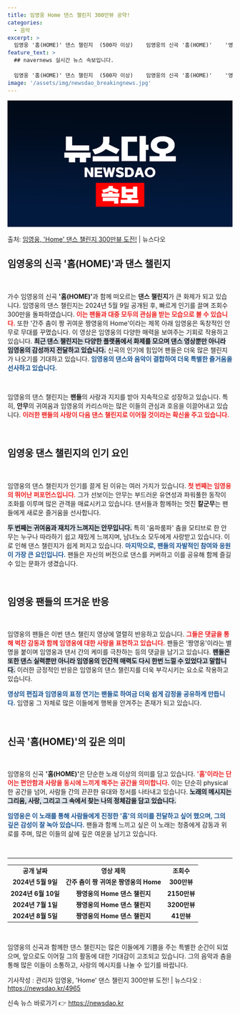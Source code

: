 ```yaml
---
title: 임영웅 Home 댄스 챌린지 300만뷰 공약!
categories:
  - 음악
excerpt: >
  임영웅 '홈(HOME)' 댄스 챌린지  (500자 이상)    임영웅의 신곡 '홈(HOME)'    '영웅시…
feature_text: >
  ## navernews 실시간 뉴스 속보입니다.

  임영웅 '홈(HOME)' 댄스 챌린지  (500자 이상)    임영웅의 신곡 '홈(HOME)'    '영웅시…
image: '/assets/img/newsdao_breakingnews.jpg'
---
```


![뉴스다오 속보](/assets/img/newsdao_breakingnews.jpg)

<p>출처: <a href="https://newsdao.kr/4965" rel="dofollow">임영웅, 'Home' 댄스 챌린지 300만뷰 도전!</a> | 뉴스다오</p>

<h2 data-ke-size="size26">임영웅의 신곡 '홈(HOME)'과 댄스 챌린지</h2>

<p data-ke-size="size16">&nbsp;</p>

가수 임영웅의 신곡 <b>'홈(HOME)'</b>과 함께 떠오르는 <b>댄스 챌린지</b>가 큰 화제가 되고 있습니다. 임영웅의 댄스 챌린지는 2024년 5월 9일 공개된 후, 빠르게 인기를 끌며 조회수 300만을 돌파하였습니다. <b><span style="color: #ee2323;">이는 팬들과 대중 모두의 관심을 받는 모습으로 볼 수 있습니다.</span></b> 또한 '간주 춤이 짱 귀여운 짱영웅의 Home'이라는 제목 아래 임영웅은 독창적인 안무로 무대를 꾸몄습니다. 이 영상은 임영웅의 다양한 매력을 보여주는 기회로 작용하고 있습니다. <b><span style="background-color: #21538527;">최근 댄스 챌린지는 다양한 플랫폼에서 화제를 모으며 댄스 영상뿐만 아니라 임영웅의 감성까지 전달하고 있습니다.</span></b> 신곡의 인기에 힘입어 팬들은 더욱 많은 챌린지가 나오기를 기대하고 있습니다. <b><span style="color: #1a5490;">임영웅의 댄스와 음악이 결합하여 더욱 특별한 즐거움을 선사하고 있습니다.</span></b>

<p data-ke-size="size16">&nbsp;</p>

임영웅의 댄스 챌린지는 <b>팬들</b>의 사랑과 지지를 받아 지속적으로 성장하고 있습니다. 특히, <b>안무</b>의 귀여움과 임영웅의 카리스마는 많은 이들의 관심과 호응을 이끌어내고 있습니다. <b><span style="color: #ee2323;">이러한 팬들의 사랑이 다음 댄스 챌린지로 이어질 것이라는 확신을 주고 있습니다.</span></b>

<p data-ke-size="size16">&nbsp;</p>

<h2 data-ke-size="size26">임영웅 댄스 챌린지의 인기 요인</h2>

<p data-ke-size="size16">&nbsp;</p>

임영웅의 댄스 챌린지가 인기를 끌게 된 이유는 여러 가지가 있습니다. <b><span style="color: #ee2323;">첫 번째는 임영웅의 뛰어난 퍼포먼스입니다.</span></b> 그가 선보이는 안무는 부드러운 유연성과 파워풀한 동작이 조화를 이루며 많은 관객을 매료시키고 있습니다. 댄서들과 함께하는 멋진 <b>칼군무</b>는 팬들에게 새로운 즐거움을 선사합니다. 

<b><span style="background-color: #21538527;">두 번째는 귀여움과 재치가 느껴지는 안무입니다.</span></b> 특히 '움파룸파' 춤을 모티브로 한 안무는 누구나 따라하기 쉽고 재밌게 느껴지며, 남녀노소 모두에게 사랑받고 있습니다. 이로 인해 댄스 챌린지가 쉽게 퍼지고 있습니다. <b><span style="color: #1a5490;">마지막으로, 팬들의 자발적인 참여와 응원이 가장 큰 요인입니다.</span></b> 팬들은 자신의 버전으로 댄스를 커버하고 이를 공유해 함께 즐길 수 있는 문화가 생겼습니다.

<p data-ke-size="size16">&nbsp;</p>

<h2 data-ke-size="size26">임영웅 팬들의 뜨거운 반응</h2>

<p data-ke-size="size16">&nbsp;</p>

임영웅의 팬들은 이번 댄스 챌린지 영상에 열렬히 반응하고 있습니다. <b><span style="color: #ee2323;">그들은 댓글을 통해 벅찬 감동과 함께 임영웅에 대한 사랑을 표현하고 있습니다.</span></b> 팬들은 '짱영웅'이라는 별명을 붙이며 임영웅과 댄서 간의 케미를 극찬하는 등의 댓글을 남기고 있습니다. <b><span style="background-color: #21538527;">팬들은 또한 댄스 실력뿐만 아니라 임영웅의 인간적 매력도 다시 한번 느낄 수 있었다고 말합니다.</span></b> 이러한 긍정적인 반응은 임영웅의 댄스 챌린지를 더욱 부각시키는 요소로 작용하고 있습니다. 

<b><span style="color: #1a5490;">영상의 편집과 임영웅의 표정 연기는 팬들로 하여금 더욱 쉽게 감정을 공유하게 만듭니다.</span></b> 임영웅 그 자체로 많은 이들에게 행복을 안겨주는 존재가 되고 있습니다.

<p data-ke-size="size16">&nbsp;</p>

<h2 data-ke-size="size26">신곡 '홈(HOME)'의 깊은 의미</h2>

<p data-ke-size="size16">&nbsp;</p>

임영웅의 신곡 <b>'홈(HOME)'</b>은 단순한 노래 이상의 의미를 담고 있습니다. <b><span style="color: #ee2323;">'홈'이라는 단어는 편안함과 사랑을 동시에 느끼게 해주는 공간을 의미합니다.</span></b> 이는 단순히 physical한 공간을 넘어, 사람들 간의 끈끈한 유대와 정서를 나타내고 있습니다. <b><span style="background-color: #21538527;">노래의 메시지는 그리움, 사랑, 그리고 그 속에서 찾는 나의 정체감을 담고 있습니다.</span></b> 

<b><span style="color: #1a5490;">임영웅은 이 노래를 통해 사람들에게 진정한 '홈'의 의미를 전달하고 싶어 했으며, 그의 깊은 감성이 잘 녹아 있습니다.</span></b> 팬들과 함께 느끼고 싶은 이 노래는 청중에게 감동과 위로를 주며, 많은 이들의 삶에 깊은 여운을 남기고 있습니다.

<p data-ke-size="size16">&nbsp;</p>

<hr>

<table style="width: 100%; border-collapse: collapse;">
<tr>
<td style="text-align: center; height: 17px;"><b>공개 날짜</b></td>
<td style="text-align: center; height: 17px;"><b>영상 제목</b></td>
<td style="text-align: center; height: 17px;"><b>조회수</b></td>
</tr>
<tr>
<td style="text-align: center; height: 17px;"><b>2024년 5월 9일</b></td>
<td style="text-align: center; height: 17px;"><b>간주 춤이 짱 귀여운 짱영웅의 Home</b></td>
<td style="text-align: center; height: 17px;"><b>300만뷰</b></td>
</tr>
<tr>
<td style="text-align: center; height: 17px;"><b>2024년 6월 10일</b></td>
<td style="text-align: center; height: 17px;"><b>짱영웅의 Home 댄스 챌린지</b></td>
<td style="text-align: center; height: 17px;"><b>2150만뷰</b></td>
</tr>
<tr>
<td style="text-align: center; height: 17px;"><b>2024년 7월 1일</b></td>
<td style="text-align: center; height: 17px;"><b>짱영웅의 Home 댄스 챌린지</b></td>
<td style="text-align: center; height: 17px;"><b>3200만뷰</b></td>
</tr>
<tr>
<td style="text-align: center; height: 17px;"><b>2024년 8월 5일</b></td>
<td style="text-align: center; height: 17px;"><b>짱영웅의 Home 댄스 챌린지</b></td>
<td style="text-align: center; height: 17px;"><b>41만뷰</b></td>
</tr>
</table>

<p data-ke-size="size16">&nbsp;</p> 

임영웅의 신곡과 함께한 댄스 챌린지는 많은 이들에게 기쁨을 주는 특별한 순간이 되었으며, 앞으로도 이어질 그의 활동에 대한 기대감이 고조되고 있습니다. 그의 음악과 춤을 통해 많은 이들이 소통하고, 사랑의 메시지를 나눌 수 있기를 바랍니다. 

기사작성 : 관리자 임영웅, 'Home' 댄스 챌린지 300만뷰 도전! | 뉴스다오  : https://newsdao.kr/4965 

신속 뉴스 바로가기 👉 <a href="https://newsdao.kr" rel="dofollow">https://newsdao.kr</a>


